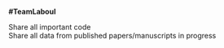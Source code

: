 **#TeamLaboul**  

Share all important code  
Share all data from published papers/manuscripts in progress
